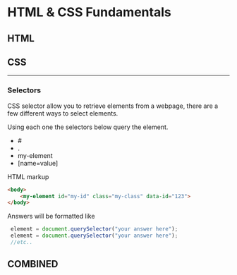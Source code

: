 # HTML & CSS Fundamentals
## HTML
## CSS
---
### Selectors
CSS selector allow you to retrieve elements from a webpage, there are a few different ways to select elements.

Using each one the selectors below query the element. 
 - \#
 - .
 - my-element
 - [name=value] 

HTML markup
```html
<body>
    <my-element id="my-id" class="my-class" data-id="123">
</body>
```

Answers will be formatted like
```javascript 
 element = document.querySelector("your answer here");
 element = document.querySelector("your answer here");
 //etc..
```



## COMBINED